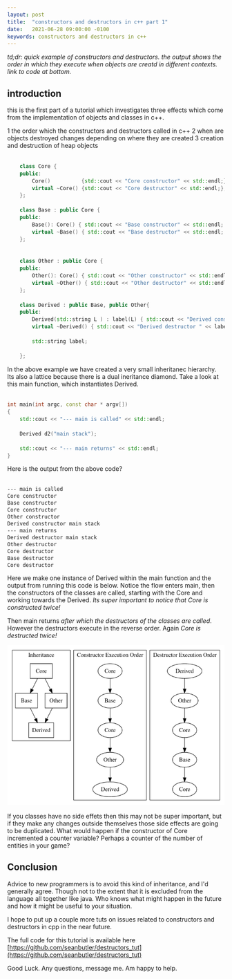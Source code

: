 ```yaml
---
layout: post
title:  "constructors and destructors in c++ part 1"
date:   2021-06-28 09:00:00 -0100
keywords: constructors and destructors in c++
---
```



<em>td;dr: quick example of constructors and destructors. the output shows the order in which they execute when objects are creatd in different contexts. link to code at bottom.</em>


## introduction

this is the first part of a tutorial which investigates three effects which come from the implementation of objects and classes in c++.

 1 the order which the constructors and destructors called in c++
 2 when are objects destroyed changes depending on where they are created
 3 creation and destruction of heap objects


```cpp

    class Core {
    public:
        Core()          {std::cout << "Core constructor" << std::endl;}
        virtual ~Core() {std::cout << "Core destructor" << std::endl;};
    };

    class Base : public Core {
    public:
        Base(): Core() { std::cout << "Base constructor" << std::endl; }
        virtual ~Base() { std::cout << "Base destructor" << std::endl; }
    };


    class Other : public Core {
    public:
        Other(): Core() { std::cout << "Other constructor" << std::endl; }
        virtual ~Other() { std::cout << "Other destructor" << std::endl; }
    };

    class Derived : public Base, public Other{
    public:
        Derived(std::string L ) : label(L) { std::cout << "Derived constructor " << label << std::endl; }
        virtual ~Derived() { std::cout << "Derived destructor " << label << std::endl; }

        std::string label;

    };


```

In the above example we have created a very small inheritanec hierarchy. Its also a lattice because there is a dual ineritance diamond. Take a look at this main function, which instantiates Derived.

```cpp

int main(int argc, const char * argv[])
{
    std::cout << "--- main is called" << std::endl;

    Derived d2("main stack");

    std::cout << "--- main returns" << std::endl;
}

```

Here is the output from the above code?


```

--- main is called
Core constructor
Base constructor
Core constructor
Other constructor
Derived constructor main stack
--- main returns
Derived destructor main stack
Other destructor
Core destructor
Base destructor
Core destructor

```

Here we make one instance of Derived within the main function and the output from running this code is below. Notice the flow enters main, then the constructors of the classes are called, starting with the Core and working towards the Derived. _Its super important to notice that Core is constructed twice!_

Then main returns _after which the destructors of the classes are called_. However the destructors execute in the reverse order. Again _Core is destructed twice!_


![/images/cpp_cons_dest_1.png](/images/cpp_cons_dest_1.png)


If you classes have no side effets then this may not be super important, but if they make any changes outside themselves those side effects are going to be duplicated. What would happen if the constructor of Core incremented a counter variable? Perhaps a counter of the number of entities in your game?


## Conclusion

Advice to new programmers is to avoid this kind of inheritance, and I'd generally agree. Though not to the extent that it is excluded from the language all together like java. Who knows what might happen in the future and how it might be useful to your situation.

I hope to put up a couple more tuts on issues related to constructors and destructors in cpp in the near future.

The full code for this tutorial is available here [https://github.com/seanbutler/destructors_tut](https://github.com/seanbutler/destructors_tut)


Good Luck.
Any questions, message me. Am happy to help.